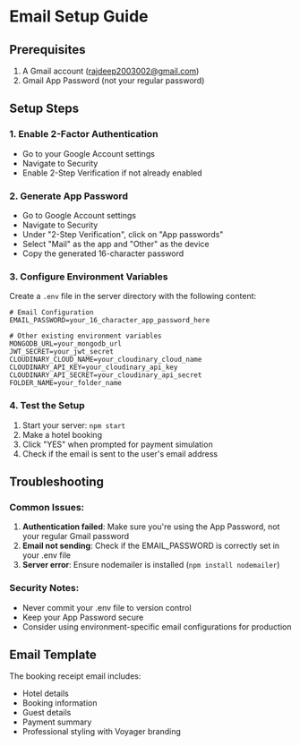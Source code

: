 # Email Setup Guide

## Prerequisites
1. A Gmail account (rajdeep2003002@gmail.com)
2. Gmail App Password (not your regular password)

## Setup Steps

### 1. Enable 2-Factor Authentication
- Go to your Google Account settings
- Navigate to Security
- Enable 2-Step Verification if not already enabled

### 2. Generate App Password
- Go to Google Account settings
- Navigate to Security
- Under "2-Step Verification", click on "App passwords"
- Select "Mail" as the app and "Other" as the device
- Copy the generated 16-character password

### 3. Configure Environment Variables
Create a `.env` file in the server directory with the following content:

```env
# Email Configuration
EMAIL_PASSWORD=your_16_character_app_password_here

# Other existing environment variables
MONGODB_URL=your_mongodb_url
JWT_SECRET=your_jwt_secret
CLOUDINARY_CLOUD_NAME=your_cloudinary_cloud_name
CLOUDINARY_API_KEY=your_cloudinary_api_key
CLOUDINARY_API_SECRET=your_cloudinary_api_secret
FOLDER_NAME=your_folder_name
```

### 4. Test the Setup
1. Start your server: `npm start`
2. Make a hotel booking
3. Click "YES" when prompted for payment simulation
4. Check if the email is sent to the user's email address

## Troubleshooting

### Common Issues:
1. **Authentication failed**: Make sure you're using the App Password, not your regular Gmail password
2. **Email not sending**: Check if the EMAIL_PASSWORD is correctly set in your .env file
3. **Server error**: Ensure nodemailer is installed (`npm install nodemailer`)

### Security Notes:
- Never commit your .env file to version control
- Keep your App Password secure
- Consider using environment-specific email configurations for production

## Email Template
The booking receipt email includes:
- Hotel details
- Booking information
- Guest details
- Payment summary
- Professional styling with Voyager branding 